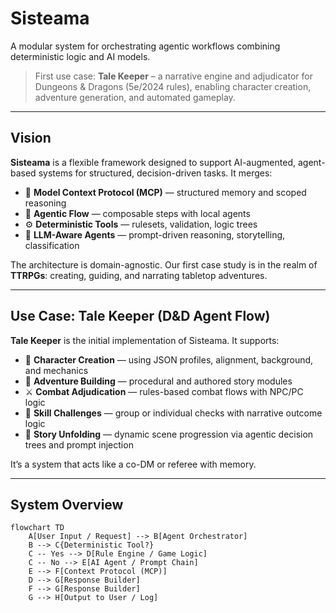 # Sisteama

A modular system for orchestrating agentic workflows combining deterministic logic and AI models.

> First use case: **Tale Keeper** – a narrative engine and adjudicator for Dungeons & Dragons (5e/2024 rules), enabling character creation, adventure generation, and automated gameplay.

---

## Vision

**Sisteama** is a flexible framework designed to support AI-augmented, agent-based systems for structured, decision-driven tasks. It merges:

- 🧠 **Model Context Protocol (MCP)** — structured memory and scoped reasoning
- 🧭 **Agentic Flow** — composable steps with local agents
- ⚙️ **Deterministic Tools** — rulesets, validation, logic trees
- 🤖 **LLM-Aware Agents** — prompt-driven reasoning, storytelling, classification

The architecture is domain-agnostic. Our first case study is in the realm of **TTRPGs**: creating, guiding, and narrating tabletop adventures.

---

## Use Case: Tale Keeper (D&D Agent Flow)

**Tale Keeper** is the initial implementation of Sisteama. It supports:

- 📜 **Character Creation** — using JSON profiles, alignment, background, and mechanics
- 🧭 **Adventure Building** — procedural and authored story modules
- ⚔️ **Combat Adjudication** — rules-based combat flows with NPC/PC logic
- 🎲 **Skill Challenges** — group or individual checks with narrative outcome logic
- 📖 **Story Unfolding** — dynamic scene progression via agentic decision trees and prompt injection

It’s a system that acts like a co-DM or referee with memory.

---

## System Overview

```mermaid
flowchart TD
    A[User Input / Request] --> B[Agent Orchestrator]
    B --> C{Deterministic Tool?}
    C -- Yes --> D[Rule Engine / Game Logic]
    C -- No --> E[AI Agent / Prompt Chain]
    E --> F[Context Protocol (MCP)]
    D --> G[Response Builder]
    F --> G[Response Builder]
    G --> H[Output to User / Log]
